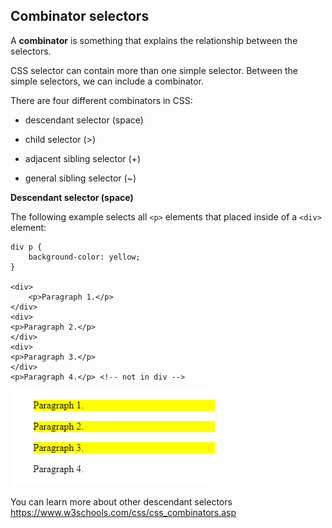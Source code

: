 
## Combinator selectors
 
A **combinator** is something that explains the relationship between the selectors.

CSS selector can contain more than one simple selector. Between the simple selectors, we can include a combinator.   

There are four different combinators in CSS:

- descendant selector (space)

- child selector (>)

- adjacent sibling selector (+)

- general sibling selector (~)

**Descendant selector (space)**
 
The following example selects all `<p>` elements that placed inside of a `<div>` element:

	div p {
		background-color: yellow;
	}

	<div>
		<p>Paragraph 1.</p>
	</div>
	<div>
	<p>Paragraph 2.</p>
	</div>
	<div>
	<p>Paragraph 3.</p>
	</div>
	<p>Paragraph 4.</p> <!-- not in div -->

![](/assets/css-selector-example1.png)

  
You can learn more about other descendant selectors https://www.w3schools.com/css/css_combinators.asp
